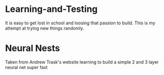 # Learning-and-Testing
It is easy to get lost in school and loosing that passion to build. This is my attempt at trying new things randomly.

# Neural Nests #
Taken from Andrew Trask's website learning to build a simple 2 and 3 layer neural net
super fast
